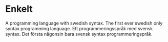 # Enkelt
A programming language with swedish syntax. The first ever swedish only syntax programming language. Ett programmeringsspråk med svensk syntax. Det första någonsin bara svensk syntax programmeringspråk. 
